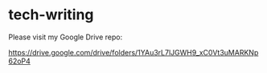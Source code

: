 # tech-writing

Please visit my Google Drive repo: 

https://drive.google.com/drive/folders/1YAu3rL7lJGWH9_xC0Vt3uMARKNp62oP4
